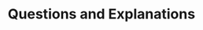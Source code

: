 ---
title: Questions and Explanations
position: 1.10
type: aagam

cat: anga

children: 
  type: book
  count: 2

---